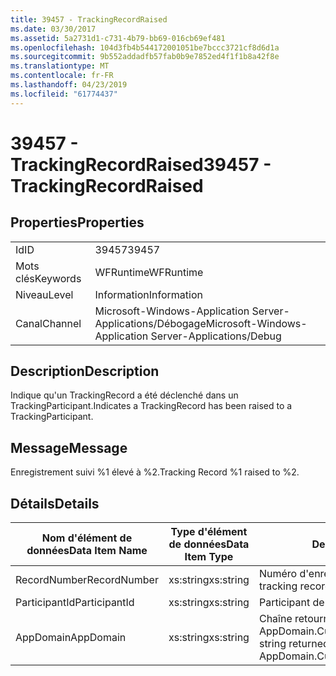 ```yaml
---
title: 39457 - TrackingRecordRaised
ms.date: 03/30/2017
ms.assetid: 5a2731d1-c731-4b79-bb69-016cb69ef481
ms.openlocfilehash: 104d3fb4b544172001051be7bccc3721cf8d6d1a
ms.sourcegitcommit: 9b552addadfb57fab0b9e7852ed4f1f1b8a42f8e
ms.translationtype: MT
ms.contentlocale: fr-FR
ms.lasthandoff: 04/23/2019
ms.locfileid: "61774437"
---
```

# <a name="39457---trackingrecordraised"></a><span data-ttu-id="7dbe0-102">39457 - TrackingRecordRaised</span><span class="sxs-lookup"><span data-stu-id="7dbe0-102">39457 - TrackingRecordRaised</span></span>
## <a name="properties"></a><span data-ttu-id="7dbe0-103">Properties</span><span class="sxs-lookup"><span data-stu-id="7dbe0-103">Properties</span></span>  
  
|||  
|-|-|  
|<span data-ttu-id="7dbe0-104">Id</span><span class="sxs-lookup"><span data-stu-id="7dbe0-104">ID</span></span>|<span data-ttu-id="7dbe0-105">39457</span><span class="sxs-lookup"><span data-stu-id="7dbe0-105">39457</span></span>|  
|<span data-ttu-id="7dbe0-106">Mots clés</span><span class="sxs-lookup"><span data-stu-id="7dbe0-106">Keywords</span></span>|<span data-ttu-id="7dbe0-107">WFRuntime</span><span class="sxs-lookup"><span data-stu-id="7dbe0-107">WFRuntime</span></span>|  
|<span data-ttu-id="7dbe0-108">Niveau</span><span class="sxs-lookup"><span data-stu-id="7dbe0-108">Level</span></span>|<span data-ttu-id="7dbe0-109">Information</span><span class="sxs-lookup"><span data-stu-id="7dbe0-109">Information</span></span>|  
|<span data-ttu-id="7dbe0-110">Canal</span><span class="sxs-lookup"><span data-stu-id="7dbe0-110">Channel</span></span>|<span data-ttu-id="7dbe0-111">Microsoft-Windows-Application Server-Applications/Débogage</span><span class="sxs-lookup"><span data-stu-id="7dbe0-111">Microsoft-Windows-Application Server-Applications/Debug</span></span>|  
  
## <a name="description"></a><span data-ttu-id="7dbe0-112">Description</span><span class="sxs-lookup"><span data-stu-id="7dbe0-112">Description</span></span>  
 <span data-ttu-id="7dbe0-113">Indique qu'un TrackingRecord a été déclenché dans un TrackingParticipant.</span><span class="sxs-lookup"><span data-stu-id="7dbe0-113">Indicates a TrackingRecord has been raised to a TrackingParticipant.</span></span>  
  
## <a name="message"></a><span data-ttu-id="7dbe0-114">Message</span><span class="sxs-lookup"><span data-stu-id="7dbe0-114">Message</span></span>  
 <span data-ttu-id="7dbe0-115">Enregistrement suivi %1 élevé à %2.</span><span class="sxs-lookup"><span data-stu-id="7dbe0-115">Tracking Record %1 raised to %2.</span></span>  
  
## <a name="details"></a><span data-ttu-id="7dbe0-116">Détails</span><span class="sxs-lookup"><span data-stu-id="7dbe0-116">Details</span></span>  
  
|<span data-ttu-id="7dbe0-117">Nom d'élément de données</span><span class="sxs-lookup"><span data-stu-id="7dbe0-117">Data Item Name</span></span>|<span data-ttu-id="7dbe0-118">Type d'élément de données</span><span class="sxs-lookup"><span data-stu-id="7dbe0-118">Data Item Type</span></span>|<span data-ttu-id="7dbe0-119">Description</span><span class="sxs-lookup"><span data-stu-id="7dbe0-119">Description</span></span>|  
|--------------------|--------------------|-----------------|  
|<span data-ttu-id="7dbe0-120">RecordNumber</span><span class="sxs-lookup"><span data-stu-id="7dbe0-120">RecordNumber</span></span>|<span data-ttu-id="7dbe0-121">xs:string</span><span class="sxs-lookup"><span data-stu-id="7dbe0-121">xs:string</span></span>|<span data-ttu-id="7dbe0-122">Numéro d'enregistrement de suivi.</span><span class="sxs-lookup"><span data-stu-id="7dbe0-122">The tracking record number.</span></span>|  
|<span data-ttu-id="7dbe0-123">ParticipantId</span><span class="sxs-lookup"><span data-stu-id="7dbe0-123">ParticipantId</span></span>|<span data-ttu-id="7dbe0-124">xs:string</span><span class="sxs-lookup"><span data-stu-id="7dbe0-124">xs:string</span></span>|<span data-ttu-id="7dbe0-125">Participant de suivi.</span><span class="sxs-lookup"><span data-stu-id="7dbe0-125">The tracking participant.</span></span>|  
|<span data-ttu-id="7dbe0-126">AppDomain</span><span class="sxs-lookup"><span data-stu-id="7dbe0-126">AppDomain</span></span>|<span data-ttu-id="7dbe0-127">xs:string</span><span class="sxs-lookup"><span data-stu-id="7dbe0-127">xs:string</span></span>|<span data-ttu-id="7dbe0-128">Chaîne retournée par AppDomain.CurrentDomain.FriendlyName.</span><span class="sxs-lookup"><span data-stu-id="7dbe0-128">The string returned by AppDomain.CurrentDomain.FriendlyName.</span></span>|
